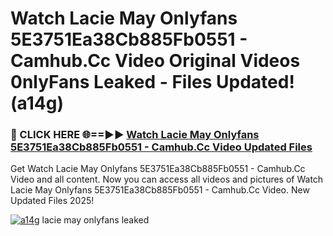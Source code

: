 # Watch Lacie May Onlyfans 5E3751Ea38Cb885Fb0551 - Camhub.Cc Video Original Videos 0nlyFans Leaked - Files Updated! (a14g)

<h3>🔴 CLICK HERE 🌐==►► <a href="https://tinyurl.com/4seja8ks" rel="nofollow">Watch Lacie May Onlyfans 5E3751Ea38Cb885Fb0551 - Camhub.Cc Video Updated Files</a></h3>

Get Watch Lacie May Onlyfans 5E3751Ea38Cb885Fb0551 - Camhub.Cc Video and all content. Now you can access all videos and pictures of Watch Lacie May Onlyfans 5E3751Ea38Cb885Fb0551 - Camhub.Cc Video. New Updated Files 2025!

[![a14g](https://i.imgur.com/EWjZXRe.gif)](https://tinyurl.com/4seja8ks)
lacie may onlyfans leaked